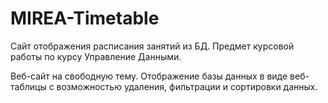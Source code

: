 # MIREA-Timetable
Сайт отображения расписания занятий из БД. Предмет курсовой работы по курсу Управление Данными.

Веб-сайт на свободную тему. Отображение базы данных в виде веб-таблицы с возможностью удаления, фильтрации и сортировки данных.
